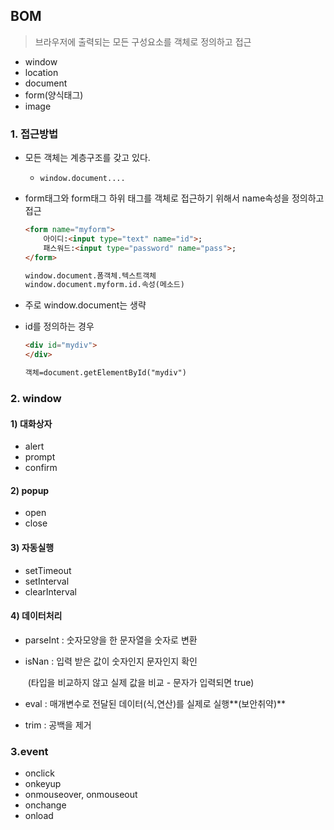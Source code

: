 ## BOM

> 브라우저에 출력되는 모든 구성요소를 객체로 정의하고 접근

* window
* location
* document
* form(양식태그)
* image

### 1. 접근방법

* 모든 객체는 계층구조를 갖고 있다.

  - `window.document....`

* form태그와 form태그 하위 태그를 객체로 접근하기 위해서 name속성을 정의하고 접근

  ```html
  <form name="myform">
      아이디:<input type="text" name="id">;
      패스워드:<input type="password" name="pass">;
  </form>
  
  window.document.폼객체.텍스트객체
  window.document.myform.id.속성(메소드)
  ```

* 주로 window.document는 생략

* id를 정의하는 경우

  ```html
  <div id="mydiv">
  </div>
  
  객체=document.getElementById("mydiv")
  ```


### 2. window

#### 1) 대화상자

* alert
* prompt
* confirm

#### 2) popup

* open
* close

#### 3) 자동실행

* setTimeout
* setInterval
* clearInterval

#### 4) 데이터처리

* parseInt : 숫자모양을 한 문자열을 숫자로 변환

* isNan : 입력 받은 값이 숫자인지 문자인지 확인

  ​			 (타입을 비교하지 않고 실제 값을 비교 - 문자가 입력되면 true)

* eval : 매개변수로 전달된 데이터(식,연산)를 실제로 실행**(보안취약)**

* trim : 공백을 제거

### 3.event

* onclick
* onkeyup
* onmouseover, onmouseout
* onchange
* onload


